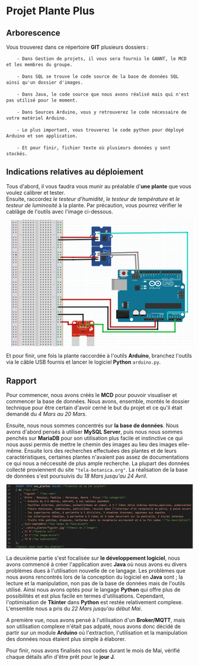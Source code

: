 # Projet Plante Plus  

## Arborescence  

Vous trouverez dans ce répertoire **GIT** plusieurs dossiers :  

        - Dans Gestion de projets, il vous sera fournis le GANNT, le MCD et les membres du groupe.   

        - Dans SQL se trouve le code source de la base de données SQL ainsi qu'un dossier d'images.  

        - Dans Java, le code source que nous avons réalisé mais qui n'est pas utilisé pour le moment.  

        - Dans Sources Arduino, vous y retrouverez le code nécessaire de votre matèriel Arduino.  

        - Le plus important, vous trouverez le code python pour déployé Arduino et son application.  

        - Et pour finir, fichier texte où plusieurs données y sont stockés.


## Indications relatives au déploiement  


Tous d'abord, il vous faudra vous munir au préalable d'**une plante** que vous voulez calibrer et tester.  
Ensuite, raccordez _le testeur d'humidité_, _le testeur de température_ et _le testeur de luminosité_ à la plante. Par précaution, vous pourrez vérifier le cablâge de l'outils avec l'image ci-dessous.

![plante connectée](./images/outilarduino.PNG)  
  
Et pour finir, une fois la plante raccordée à l'outils **Arduino**, branchez l'outils via le câble USB fournis et lancer le logiciel **Python** `arduino.py`.  


## Rapport  

Pour commencer, nous avons créés le **MCD** pour pouvoir visualiser et commencer la base de données. Nous avons, ensemble, montés le dossier technique pour être certain d'avoir cerné le but du projet et ce qu'il était demandé du _4 Mars au 20 Mars_.  

Ensuite, nous nous sommes concentrés sur **la base de données**. Nous avons d'abord pensés à utiliser **MySQL Server**, puis nous nous sommes penchés sur **MariaDB** pour son utilisation plus facile et instinctive ce qui nous aussi permis de mettre le chemin des images au lieu des images elle-même. Ensuite lors des recherches effectuées des plantes et de leurs caractéristiques, certaines plantes n'avaient pas assez de documentations ce qui nous a néccessité de plus ample recherche. La plupart des données collecté proviennent du site `"tela-botanica.org"`. La réalisation de la base de données s'est poursuivis du _18 Mars jusqu'au 24 Avril_.  

![insert](./SQL/codeinsert.PNG)  
  
La deuxième partie s'est focalisée sur **le développement logiciel**, nous avons commencé à créer l'application avec **Java** où nous avons eu divers problèmes dues à l'utilisation nouvelle de ce langage. Les problèmes que nous avons rencontrés lors de la conception du logiciel en **Java** sont ; la lecture et la manipulation, non pas de la base de données mais de l'outils utilisé. Ainsi nous avons optés pour le langage **Python** qui offre plus de possibilités et est plus facile en termes d'utilisations. Cependant, l'optimisation de **Tkinter** dans **Python** est restée relativement complexe. L'ensemble nous a pris du _22 Mars jusqu'au début Mai_.  

A première vue, nous avons pensé à l'utilisation d'un **Broker/MQTT**, mais son utilisation complexe n'était pas adpaté, nous avons donc décidé de partir sur un module **Arduino** où l'extraction, l'utilisation et la manipulation des données nous étaient plus simple à élaborer.  

Pour finir, nous avons finalisés nos codes durant le mois de Mai, vérifié chaque détails afin d'être prêt pour le **jour J**.  

